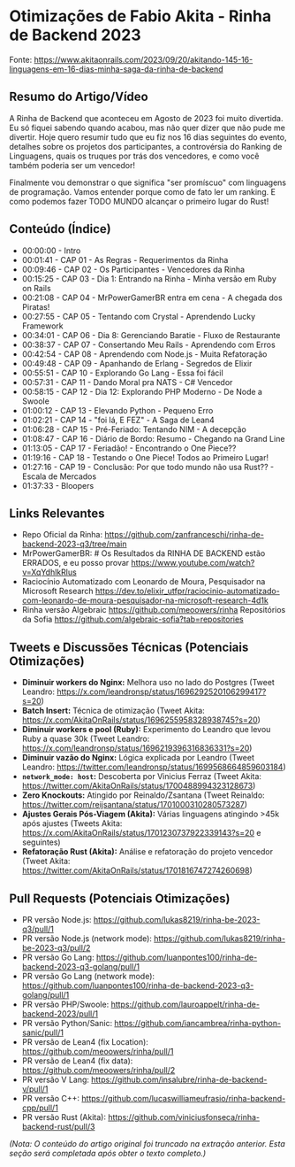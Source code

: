 # Otimizações de Fabio Akita - Rinha de Backend 2023

Fonte: https://www.akitaonrails.com/2023/09/20/akitando-145-16-linguagens-em-16-dias-minha-saga-da-rinha-de-backend

## Resumo do Artigo/Vídeo

A Rinha de Backend que aconteceu em Agosto de 2023 foi muito divertida. Eu só fiquei sabendo quando acabou, mas não quer dizer que não pude me divertir. Hoje quero resumir tudo que eu fiz nos 16 dias seguintes do evento, detalhes sobre os projetos dos participantes, a controvérsia do Ranking de Linguagens, quais os truques por trás dos vencedores, e como você também poderia ser um vencedor!

Finalmente vou demonstrar o que significa "ser promíscuo" com linguagens de programação. Vamos entender porque como de fato ler um ranking. E como podemos fazer TODO MUNDO alcançar o primeiro lugar do Rust!

## Conteúdo (Índice)

*   00:00:00 - Intro
*   00:01:41 - CAP 01 - As Regras - Requerimentos da Rinha
*   00:09:46 - CAP 02 - Os Participantes - Vencedores da Rinha
*   00:15:25 - CAP 03 - Dia 1: Entrando na Rinha - Minha versão em Ruby on Rails
*   00:21:08 - CAP 04 - MrPowerGamerBR entra em cena - A chegada dos Piratas!
*   00:27:55 - CAP 05 - Tentando com Crystal - Aprendendo Lucky Framework
*   00:34:01 - CAP 06 - Dia 8: Gerenciando Baratie - Fluxo de Restaurante
*   00:38:37 - CAP 07 - Consertando Meu Rails - Aprendendo com Erros
*   00:42:54 - CAP 08 - Aprendendo com Node.js - Muita Refatoração
*   00:49:48 - CAP 09 - Apanhando de Erlang - Segredos de Elixir
*   00:55:51 - CAP 10 - Explorando Go Lang - Essa foi fácil
*   00:57:31 - CAP 11 - Dando Moral pra NATS - C# Vencedor
*   00:58:15 - CAP 12 - Dia 12: Explorando PHP Moderno - De Node a Swoole
*   01:00:12 - CAP 13 - Elevando Python - Pequeno Erro
*   01:02:21 - CAP 14 - "foi lá, E FEZ" - A Saga de Lean4
*   01:06:28 - CAP 15 - Pré-Feriado: Tentando NIM - A decepção
*   01:08:47 - CAP 16 - Diário de Bordo: Resumo - Chegando na Grand Line
*   01:13:05 - CAP 17 - Feriadão! - Encontrando o One Piece??
*   01:19:16 - CAP 18 - Testando o One Piece! Todos ao Primeiro Lugar!
*   01:27:16 - CAP 19 - Conclusão: Por que todo mundo não usa Rust?? - Escala de Mercados
*   01:37:33 - Bloopers

## Links Relevantes

*   Repo Oficial da Rinha: https://github.com/zanfranceschi/rinha-de-backend-2023-q3/tree/main
*   MrPowerGamerBR: # Os Resultados da RINHA DE BACKEND estão ERRADOS, e eu posso provar https://www.youtube.com/watch?v=XqYdhlkRlus
*   Raciocínio Automatizado com Leonardo de Moura, Pesquisador na Microsoft Research https://dev.to/elixir_utfpr/raciocinio-automatizado-com-leonardo-de-moura-pesquisador-na-microsoft-research-4d1k
*   Rinha versão Algebraic https://github.com/meoowers/rinha Repositórios da Sofia https://github.com/algebraic-sofia?tab=repositories

## Tweets e Discussões Técnicas (Potenciais Otimizações)

*   **Diminuir workers do Nginx:** Melhora uso no lado do Postgres (Tweet Leandro: https://x.com/leandronsp/status/1696292520106299417?s=20)
*   **Batch Insert:** Técnica de otimização (Tweet Akita: https://x.com/AkitaOnRails/status/1696255958328938745?s=20)
*   **Diminuir workers e pool (Ruby):** Experimento do Leandro que levou Ruby a quase 30k (Tweet Leandro: https://x.com/leandronsp/status/1696219396316836331?s=20)
*   **Diminuir vazão do Nginx:** Lógica explicada por Leandro (Tweet Leandro: https://twitter.com/leandronsp/status/1699568664859603184)
*   **`network_mode: host`:** Descoberta por Vinicius Ferraz (Tweet Akita: https://twitter.com/AkitaOnRails/status/1700488994323128673)
*   **Zero Knockouts:** Atingido por Reinaldo/Zsantana (Tweet Reinaldo: https://twitter.com/reijsantana/status/1701000310280573287)
*   **Ajustes Gerais Pós-Viagem (Akita):** Várias linguagens atingindo >45k após ajustes (Tweets Akita: https://x.com/AkitaOnRails/status/1701230737922339143?s=20 e seguintes)
*   **Refatoração Rust (Akita):** Análise e refatoração do projeto vencedor (Tweet Akita: https://twitter.com/AkitaOnRails/status/1701816747274260698)

## Pull Requests (Potenciais Otimizações)

*   PR versão Node.js: https://github.com/lukas8219/rinha-be-2023-q3/pull/1
*   PR versão Node.js (network mode): https://github.com/lukas8219/rinha-be-2023-q3/pull/2
*   PR versão Go Lang: https://github.com/luanpontes100/rinha-de-backend-2023-q3-golang/pull/1
*   PR versão Go Lang (network mode): https://github.com/luanpontes100/rinha-de-backend-2023-q3-golang/pull/1
*   PR versão PHP/Swoole: https://github.com/lauroappelt/rinha-de-backend-2023/pull/1
*   PR versão Python/Sanic: https://github.com/iancambrea/rinha-python-sanic/pull/1
*   PR versão de Lean4 (fix Location): https://github.com/meoowers/rinha/pull/1
*   PR versão de Lean4 (fix data): https://github.com/meoowers/rinha/pull/2
*   PR versão V Lang: https://github.com/insalubre/rinha-de-backend-v/pull/1
*   PR versão C++: https://github.com/lucaswilliameufrasio/rinha-backend-cpp/pull/1
*   PR versão Rust (Akita): https://github.com/viniciusfonseca/rinha-backend-rust/pull/3

*(Nota: O conteúdo do artigo original foi truncado na extração anterior. Esta seção será completada após obter o texto completo.)*

